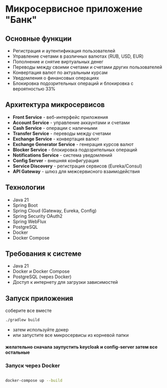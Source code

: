 # Микросервисное приложение "Банк"


## Основные функции
- Регистрация и аутентификация пользователей
- Управление счетами в различных валютах (RUB, USD, EUR)
- Пополнение и снятие виртуальных денег
- Переводы между своими счетами и счетами других пользователей
- Конвертация валют по актуальным курсам
- Уведомления о финансовых операциях
- Блокировка подозрительных операций и блокировка с вероятностью 33%

## Архитектура микросервисов
- **Front Service** - веб-интерфейс приложения
- **Account Service** - управление аккаунтами и счетами
- **Cash Service** - операции с наличными
- **Transfer Service** - переводы между счетами
- **Exchange Service** - конвертация валют
- **Exchange Generator Service** - генерация курсов валют
- **Blocker Service** - блокировка подозрительных операций
- **Notifications Service** - система уведомлений
- **Config Server** - внешняя конфигурация
- **Service Discovery** - регистрация сервисов (Eureka/Consul)
- **API Gateway** - шлюз для межсервисного взаимодействия

## Технологии
- Java 21
- Spring Boot
- Spring Cloud (Gateway, Eureka, Config)
- Spring Security OAuth2
- Spring WebFlux
- PostgreSQL
- Docker
- Docker Compose

## Требования к системе
- Java 21
- Docker и Docker Compose
- PostgreSQL (через Docker)
- Доступ к интернету для загрузки зависимостей

## Запуск приложения
соберите все вместе
```bash
./gradlew build
```

- затем используйте докер
- или запустите все микросервисы из корневой папки
#### желательно сначала заупустить keycloak и config-server затем все остальные

### Запуск через Docker
```bash

docker-compose up --build
